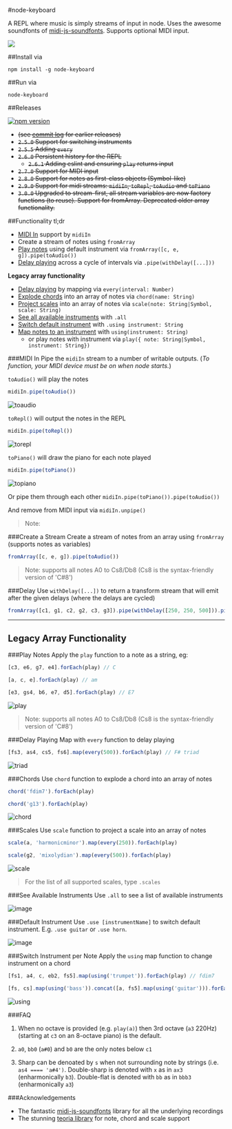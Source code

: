 #node-keyboard

A REPL where music is simply streams of input in node. Uses the awesome soundfonts of [midi-js-soundfonts](https://github.com/gleitz/midi-js-soundfonts). Supports optional MIDI input.

![](https://media.giphy.com/media/l0MYPIsEjIrUFYNs4/giphy.gif)

##Install via

    npm install -g node-keyboard

##Run via

    node-keyboard

##Releases

[![npm version](https://badge.fury.io/js/node-keyboard.svg)](https://badge.fury.io/js/node-keyboard)

* ~~(see [commit log](https://github.com/justinjmoses/node-keyboard/commits/master) for earlier releases)~~
* ~~`2.5.0` Support for switching instruments~~
* ~~`2.5.5` Adding `every`~~
* ~~`2.6.0` Persistent history for the REPL~~
    * ~~`2.6.1` Adding eslint and ensuring `play` returns input~~
* ~~`2.7.0` Support for MIDI input~~
* ~~`2.8.0` Support for notes as first-class objects (Symbol-like)~~ 
* ~~`2.9.0` Support for midi streams: `midiIn`, `toRepl`, `toAudio` and `toPiano`~~
* ~~`3.0.0` Upgraded to stream-first, all stream variables are now factory functions (to reuse). Support for fromArray. Deprecated older array functionality.~~

##Functionality tl;dr

* [MIDI In](#midi-in) support by `midiIn`
* Create a stream of notes using `fromArray`
* [Play notes](#play-notes) using default instrument via `fromArray([c, e, g]).pipe(toAudio())` 
* [Delay playing](#delay) across a cycle of intervals via `.pipe(withDelay([...]))`

**Legacy array functionality**
* [Delay playing](#delay-playing) by mapping via `every(interval: Number)`
* [Explode chords](#chords) into an array of notes via `chord(name: String)` 
* [Project scales](#scales) into an array of notes via `scale(note: String|Symbol, scale: String)`
* [See all available instruments](#see-available-instruments) with `.all`
* [Switch default instrument](#default-instrument) with `.using instrument: String`
* [Map notes to an instrument](#switch-instrument-per-note) with `using(instrument: String)`
    * or play notes with instrument via `play({ note: String|Symbol, instrument: String})`

###MIDI In
Pipe the `midiIn` stream to a number of writable outputs. (*To function, your MIDI device must be on when node starts.*)

`toAudio()` will play the notes

```javascript
midiIn.pipe(toAudio())
```
![toaudio](https://cloud.githubusercontent.com/assets/799038/19413555/987fd1f6-92fe-11e6-8349-1b667b98d3c5.gif)

`toRepl()` will output the notes in the REPL

```javascript
midiIn.pipe(toRepl())
```
![torepl](https://cloud.githubusercontent.com/assets/799038/19413562/006e96da-92ff-11e6-85b7-265a954c7d91.gif)

`toPiano()` will draw the piano for each note played

```javascript
midiIn.pipe(toPiano())
```
![topiano](https://cloud.githubusercontent.com/assets/799038/19414500/edf886e6-931c-11e6-88c1-2a9adb452c87.gif)

Or pipe them through each other
`midiIn.pipe(toPiano()).pipe(toAudio())`

And remove from MIDI input via `midiIn.unpipe()`

> Note: 

###Create a Stream
Create a stream of notes from an array using `fromArray` (supports notes as variables)

```javascript
fromArray([c, e, g]).pipe(toAudio())
```

> Note: supports all notes A0 to Cs8/Db8 (Cs8 is the syntax-friendly version of 'C#8')

###Delay
Use `withDelay([...])` to return a transform stream that will emit after the given delays (where the delays are cycled)

```javascript
fromArray([c1, g1, c2, g2, c3, g3]).pipe(withDelay([250, 250, 500])).pipe(toAudio())
```

-------

## Legacy Array Functionality

###Play Notes
Apply the `play` function to a note as a string, eg:

```javascript
[c3, e6, g7, e4].forEach(play) // C
```

```javascript
[a, c, e].forEach(play) // am
```

```javascript
[e3, gs4, b6, e7, d5].forEach(play) // E7
```
![play](https://cloud.githubusercontent.com/assets/799038/19295180/c3024d74-9000-11e6-8f2f-9be94045450d.gif)

> Note: supports all notes A0 to Cs8/Db8 (Cs8 is the syntax-friendly version of 'C#8')

###Delay Playing
Map with `every` function to delay playing

```javascript
[fs3, as4, cs5, fs6].map(every(500)).forEach(play) // F# triad
```
![triad](https://cloud.githubusercontent.com/assets/799038/19295213/029745e8-9001-11e6-86a0-b981e30d4ae8.gif)

###Chords
Use `chord` function to explode a chord into an array of notes

```javascript
chord('fdim7').forEach(play)
```

```javascript
chord('g13').forEach(play)
```
![chord](https://cloud.githubusercontent.com/assets/799038/19295117/5f1f9e92-9000-11e6-9c12-0a3e13e698eb.gif)

###Scales
Use `scale` function to project a scale into an array of notes

```javascript
scale(a, 'harmonicminor').map(every(250)).forEach(play)
```

```javascript
scale(g2, 'mixolydian').map(every(500)).forEach(play)
```
![scale](https://cloud.githubusercontent.com/assets/799038/19294976/457163d2-8fff-11e6-9517-c28868164a6e.gif)

> For the list of all supported scales, type `.scales`

###See Available Instruments
Use `.all` to see a list of available instruments

![image](https://cloud.githubusercontent.com/assets/799038/15515672/624c272c-21bd-11e6-884b-25984cb2c1b7.png)

###Default Instrument
Use `.use [instrumentName]` to switch default instrument. E.g. `.use guitar` or `.use horn`.

![image](https://cloud.githubusercontent.com/assets/799038/15515555/b4a01b92-21bc-11e6-8d4d-355a530273ce.png)

###Switch Instrument per Note
Apply the `using` map function to change instrument on a chord

```javascript
[fs1, a4, c, eb2, fs5].map(using('trumpet')).forEach(play) // fdim7
```

```javascript
[fs, cs].map(using('bass')).concat([a, fs5].map(using('guitar'))).forEach(play) // f#m
```
![using](https://cloud.githubusercontent.com/assets/799038/19295078/1c62ea28-9000-11e6-950d-91371f657e01.gif)


###FAQ

1. When no octave is provided (e.g. `play(a)`) then 3rd octave (`a3` 220Hz) (starting at `c3` on an 8-octave piano) is the default.

2. `a0`, `bb0` (`a#0`) and `b0` are the only notes below `c1`

3. Sharp can be denoated by `s` when not surrounding note by strings (i.e. `as4 ==== 'a#4')`. Double-sharp is denoted with `x` as in `ax3` (enharmonically `b3`). Double-flat is denoted with `bb` as in `bbb3` (enharmonically `a3`)

###Acknowledgements

* The fantastic [midi-js-soundfonts](https://github.com/gleitz/midi-js-soundfonts) library for all the underlying recordings
* The stunning [teoria library](https://github.com/saebekassebil/teoria) for note, chord and scale support
